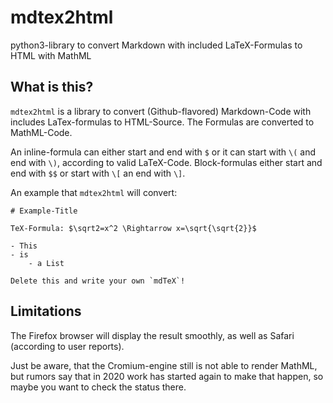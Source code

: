 # mdtex2html
python3-library to convert Markdown with included LaTeX-Formulas to HTML with MathML

## What is this?

`mdtex2html` is a library to convert (Github-flavored) Markdown-Code with includes LaTex-formulas to HTML-Source. The Formulas are converted to MathML-Code.

An inline-formula can either start and end with `$` or it can start with `\(` and end with `\)`, according to valid LaTeX-Code. Block-formulas either start and end with `$$` or start with `\[` an end with `\]`.

An example that `mdtex2html` will convert:

```
# Example-Title

TeX-Formula: $\sqrt2=x^2 \Rightarrow x=\sqrt{\sqrt{2}}$

- This
- is
    - a List

Delete this and write your own `mdTeX`!
```

## Limitations

The Firefox browser will display the result smoothly, as well as Safari (according to user reports).

Just be aware, that the Cromium-engine still is not able to render MathML, but rumors say that in 2020 work has started again to make that happen, so maybe you want to check the status there.
